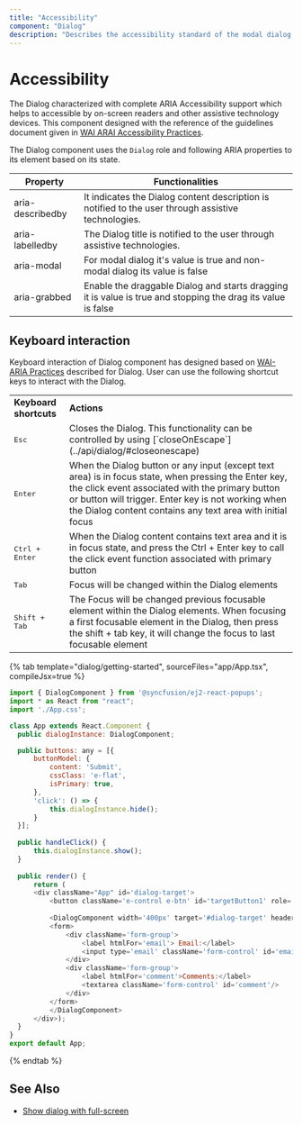 ```yaml
---
title: "Accessibility"
component: "Dialog"
description: "Describes the accessibility standard of the modal dialog box control such as WAI-ARIA attributes, keyboard interaction, and theming."
---
```


# Accessibility

The Dialog characterized with complete ARIA Accessibility support which helps to accessible
by on-screen readers and other assistive technology devices. This component designed with the
reference of the guidelines document given in [WAI ARAI Accessibility Practices](https://www.w3.org/TR/wai-aria-practices-1.1/#dialog_modal).

The Dialog component uses the `Dialog` role and following ARIA properties to its element based on its state.

| **Property** | **Functionalities** |
| --- | --- |
| aria-describedby | It indicates the Dialog content description is notified to the user through assistive technologies. |
| aria-labelledby | The Dialog title is notified to the user through assistive technologies. |
| aria-modal | For modal dialog it's value is true and non-modal dialog its value is false |
| aria-grabbed | Enable the draggable Dialog and starts dragging it is value is true and stopping the drag its value is false |

## Keyboard interaction

Keyboard interaction of Dialog component has designed based on
[WAI-ARIA Practices](https://www.w3.org/TR/wai-aria-practices-1.1/#dialog_modal) described for Dialog.
User can use the following shortcut keys to interact with the Dialog.

<!-- markdownlint-disable MD033 -->
<table>
<tr>
<td>
<b>Keyboard shortcuts</b></td><td>
<b>Actions</b></td></tr>
<tr>
<td>
<kbd>Esc</kbd></td><td>
Closes the Dialog. This functionality can be controlled by using
[`closeOnEscape`](../api/dialog/#closeonescape) </td></tr>
<tr>
<td>
<kbd>Enter</kbd></td><td>
When the Dialog button or any input (except text area) is in focus state, when
pressing the Enter key, the click event associated with the primary button or button will
trigger. Enter key is not working when the Dialog content contains any text area with
initial focus</td></tr>
<tr>
<td>
<kbd>Ctrl + Enter</kbd></td><td>
When the Dialog content contains text area and it is in focus state, and press the Ctrl + Enter
key to call the click event
function associated with primary button</td></tr>
<tr>
<td>
<kbd>Tab</kbd></td><td>
Focus will be changed within the Dialog elements</td></tr>
<tr>
<td>
<kbd>Shift + Tab</kbd></td><td>
The Focus will be changed previous focusable element within the Dialog elements. When focusing a
first focusable element in the Dialog, then press the shift + tab key, it will change the focus
to last focusable element</td></tr>
</table>

{% tab template="dialog/getting-started", sourceFiles="app/App.tsx", compileJsx=true %}

```javascript
import { DialogComponent } from '@syncfusion/ej2-react-popups';
import * as React from "react";
import './App.css';

class App extends React.Component {
  public dialogInstance: DialogComponent;

  public buttons: any = [{
      buttonModel: {
          content: 'Submit',
          cssClass: 'e-flat',
          isPrimary: true,
      },
      'click': () => {
          this.dialogInstance.hide();
      }
  }];
  
  public handleClick() {
      this.dialogInstance.show();
  }
  
  public render() {
      return (
      <div className="App" id='dialog-target'>
          <button className='e-control e-btn' id='targetButton1' role='button' onClick={this.handleClick = this.handleClick.bind(this)}>Open</button>
  
          <DialogComponent width='400px' target='#dialog-target' header='Feedback' showCloseIcon={true}  buttons={this.buttons} ref={dialog => this.dialogInstance = dialog!}>
          <form>
              <div className='form-group'>
                  <label htmlFor='email'> Email:</label>
                  <input type='email' className='form-control' id='email'/>
              </div>
              <div className='form-group'>
                  <label htmlFor='comment'>Comments:</label>
                  <textarea className='form-control' id='comment'/>
              </div>
          </form>
          </DialogComponent>
      </div>);
  }
}
export default App;

```

{% endtab %}

## See Also

* [Show dialog with full-screen](./how-to/show-dialog-with-full-screen)
